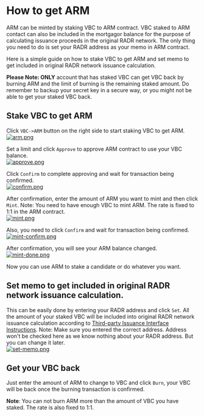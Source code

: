 # How to get ARM

ARM can be minted by staking VBC to ARM contract. VBC staked to ARM contact can also be included in the mortgagor balance for the purpose of calculating issuance proceeds in the original RADR network. The only thing you need to do is set your RADR address as your memo in ARM contract.

Here is a simple guide on how to stake VBC to get ARM and set memo to get included in original RADR network issuance calculation.

**Please Note: ONLY** account that has staked VBC can get VBC back by burning ARM and the limit of burning is the remaining staked amount. Do remember to backup your secret key in a secure way, or you might not be able to get your staked VBC back.

## **Stake VBC to get ARM**

Click `VBC->ARM` button on the right side to start staking VBC to get ARM.  
[![arm.png](https://forum.dera.finance/assets/uploads/files/1621001634745-arm.png)](https://forum.dera.finance/assets/uploads/files/1621001634745-arm.png)

Set a limit and click `Approve` to approve ARM contract to use your VBC balance.  
[![approve.png](https://forum.dera.finance/assets/uploads/files/1621001646685-approve.png)](https://forum.dera.finance/assets/uploads/files/1621001646685-approve.png)

Click `Confirm` to complete approving and wait for transaction being confirmed.  
[![confirm.png](https://forum.dera.finance/assets/uploads/files/1621001656196-confirm.png)](https://forum.dera.finance/assets/uploads/files/1621001656196-confirm.png)

After confirmation, enter the amount of ARM you want to mint and then click `Mint`. Note: You need to have enough VBC to mint ARM. The rate is fixed to 1:1 in the ARM contract.  
[![mint.png](https://forum.dera.finance/assets/uploads/files/1621002018429-mint.png)](https://forum.dera.finance/assets/uploads/files/1621002018429-mint.png)

Also, you need to click `Confirm` and wait for transaction being confirmed.  
[![mint-confirm.png](https://forum.dera.finance/assets/uploads/files/1621002048462-mint-confirm.png)](https://forum.dera.finance/assets/uploads/files/1621002048462-mint-confirm.png)

After confirmation, you will see your ARM balance changed.  
[![mint-done.png](https://forum.dera.finance/assets/uploads/files/1621002179771-mint-done.png)](https://forum.dera.finance/assets/uploads/files/1621002179771-mint-done.png)

Now you can use ARM to stake a candidate or do whatever you want.

## **Set memo to get included in original RADR network issuance calculation.**

This can be easily done by entering your RADR address and click `Set`. All the amount of your staked VBC will be included into original RADR network issuance calculation according to [Third-party Issuance Interface Instructions](https://wiki.radarlab.org/en/introduction/third_party_access/). Note: Make sure you entered the correct address. Address won't be checked here as we know nothing about your RADR address. But you can change it later.  
[![set-memo.png](https://forum.dera.finance/assets/uploads/files/1621002310530-set-memo.png)](https://forum.dera.finance/assets/uploads/files/1621002310530-set-memo.png)

## **Get your VBC back**

Just enter the amount of ARM to change to VBC and click `Burn`, your VBC will be back once the burning transaction is confirmed.

**Note**: You can not burn ARM more than the amount of VBC you have staked. The rate is also fixed to 1:1.

